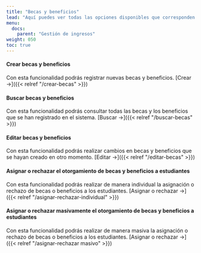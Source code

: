 ```yaml
---
title: "Becas y beneficios"
lead: "Aquí puedes ver todas las opciones disponibles que corresponden a becas y beneficios"
menu:
  docs:
    parent: "Gestión de ingresos"
weight: 050
toc: true
---
```


#### Crear becas y beneficios

Con esta funcionalidad podrás registrar nuevas becas y beneficios. [Crear →]({{< relref "/crear-becas" >}})

#### Buscar becas y beneficios

Con esta funcionalidad podrás consultar todas las becas y los beneficios que se han registrado en el sistema. [Buscar →]({{< relref "/buscar-becas" >}})

#### Editar becas y beneficios

Con esta funcionalidad podrás realizar cambios en becas y beneficios que se hayan creado en otro momento. [Editar →]({{< relref "/editar-becas" >}})

#### Asignar o rechazar el otorgamiento de becas y beneficios a estudiantes

Con esta funcionalidad podrás realizar de manera individual la asignación o rechazo de becas o beneficios a los estudiantes. [Asignar o rechazar →]({{< relref "/asignar-rechazar-individual" >}})

#### Asignar o rechazar masivamente el otorgamiento de becas y beneficios a estudiantes

Con esta funcionalidad podrás realizar de manera masiva la asignación o rechazo de becas o beneficios a los estudiantes. [Asignar o rechazar →]({{< relref "/asignar-rechazar masivo" >}})
